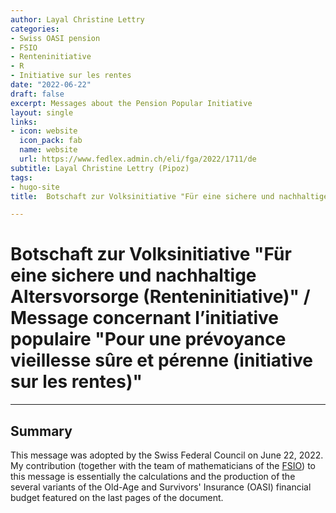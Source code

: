 ```yaml
---
author: Layal Christine Lettry
categories:
- Swiss OASI pension
- FSIO
- Renteninitiative
- R
- Initiative sur les rentes
date: "2022-06-22"
draft: false
excerpt: Messages about the Pension Popular Initiative
layout: single
links:
- icon: website
  icon_pack: fab
  name: website
  url: https://www.fedlex.admin.ch/eli/fga/2022/1711/de
subtitle: Layal Christine Lettry (Pipoz)
tags:
- hugo-site
title:  Botschaft zur Volksinitiative "Für eine sichere und nachhaltige Altersvorsorge (Renteninitiative)" / Message concernant l’initiative populaire "Pour une prévoyance vieillesse sûre et pérenne (initiative sur les rentes)"

---
```

# Botschaft zur Volksinitiative "Für eine sichere und nachhaltige Altersvorsorge (Renteninitiative)" / Message concernant l’initiative populaire "Pour une prévoyance vieillesse sûre et pérenne (initiative sur les rentes)"
---

## Summary
This message was adopted by the Swiss Federal Council on June 22, 2022. My contribution (together with the team of mathematicians of the [FSIO](https://www.bsv.admin.ch/bsv/en/home.html)) to this message is essentially the calculations and the production of the several variants of the Old-Age and Survivors' Insurance (OASI) financial budget featured
on the last pages of the document.
